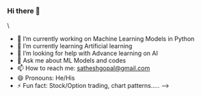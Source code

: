 ### Hi there 👋
\
- 🔭 I’m currently working on Machine Learning Models in Python
- 🌱 I’m currently learning Artificial learning
- 🤔 I’m looking for help with Advance learning on AI
- 💬 Ask me about ML Models and codes
- 📫 How to reach me: satheshgopal@gmail.com
- 😄 Pronouns: He/His
- ⚡ Fun fact: Stock/Option trading, chart patterns..... 
-->
